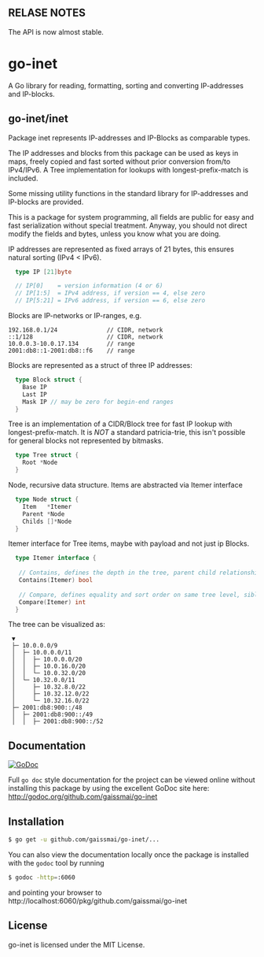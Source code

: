 ## RELASE NOTES

The API is now almost stable.

# go-inet

A Go library for reading, formatting, sorting and converting IP-addresses and IP-blocks.

## go-inet/inet

Package inet represents IP-addresses and IP-Blocks as comparable types.

The IP addresses and blocks from this package can be used as keys in maps, freely copied and fast sorted
without prior conversion from/to IPv4/IPv6. A Tree implementation for lookups with
longest-prefix-match is included.

Some missing utility functions in the standard library for IP-addresses and IP-blocks are provided.

This is a package for system programming, all fields are public for easy and fast serialization without special treatment. Anyway, you should not direct modify the fields and bytes, unless you know what you are doing.

IP addresses are represented as fixed arrays of 21 bytes, this ensures natural sorting (IPv4 < IPv6).

```go
  type IP [21]byte

  // IP[0]    = version information (4 or 6)
  // IP[1:5]  = IPv4 address, if version == 4, else zero
  // IP[5:21] = IPv6 address, if version == 6, else zero
```

Blocks are IP-networks or IP-ranges, e.g.

    192.168.0.1/24              // CIDR, network
    ::1/128                     // CIDR, network
    10.0.0.3-10.0.17.134        // range
    2001:db8::1-2001:db8::f6    // range

Blocks are represented as a struct of three IP addresses:

```go
  type Block struct {
    Base IP
    Last IP
    Mask IP // may be zero for begin-end ranges
  }
```

Tree is an implementation of a CIDR/Block tree for fast IP lookup with longest-prefix-match.
It is *NOT* a standard patricia-trie, this isn't possible for general blocks not represented by bitmasks.

```go
  type Tree struct {
    Root *Node
  }
```

Node, recursive data structure. Items are abstracted via Itemer interface

```go
  type Node struct {
    Item   *Itemer
    Parent *Node
    Childs []*Node
  }
```

Itemer interface for Tree items, maybe with payload and not just ip Blocks.

```go
  type Itemer interface {
   
   // Contains, defines the depth in the tree, parent child relationship.
   Contains(Itemer) bool
   
   // Compare, defines equality and sort order on same tree level, siblings relationship.
   Compare(Itemer) int
  }
```

The tree can be visualized as:

```
 ▼
 ├─ 10.0.0.0/9
 │  ├─ 10.0.0.0/11
 │  │  ├─ 10.0.0.0/20
 │  │  ├─ 10.0.16.0/20
 │  │  └─ 10.0.32.0/20
 │  └─ 10.32.0.0/11
 │     ├─ 10.32.8.0/22
 │     ├─ 10.32.12.0/22
 │     └─ 10.32.16.0/22
 ├─ 2001:db8:900::/48
 │  ├─ 2001:db8:900::/49
 │  │  ├─ 2001:db8:900::/52
```

## Documentation

[![GoDoc](https://godoc.org/github.com/gaissmai/go-inet?status.svg)](https://godoc.org/github.com/gaissmai/go-inet)

Full `go doc` style documentation for the project can be viewed online without
installing this package by using the excellent GoDoc site here:
http://godoc.org/github.com/gaissmai/go-inet


## Installation

```bash
$ go get -u github.com/gaissmai/go-inet/...
```
You can also view the documentation locally once the package is installed with
the `godoc` tool by running

```bash
$ godoc -http=:6060
```
and pointing your browser to
http://localhost:6060/pkg/github.com/gaissmai/go-inet

## License

go-inet is licensed under the MIT License.

